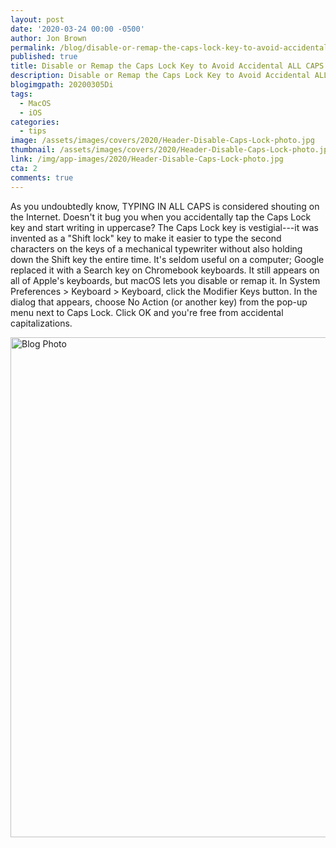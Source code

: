 ```yaml
---
layout: post
date: '2020-03-24 00:00 -0500'
author: Jon Brown
permalink: /blog/disable-or-remap-the-caps-lock-key-to-avoid-accidental-all-caps/
published: true
title: Disable or Remap the Caps Lock Key to Avoid Accidental ALL CAPS
description: Disable or Remap the Caps Lock Key to Avoid Accidental ALL CAPS
blogimgpath: 20200305Di
tags:
  - MacOS
  - iOS
categories:
  - tips
image: /assets/images/covers/2020/Header-Disable-Caps-Lock-photo.jpg
thumbnail: /assets/images/covers/2020/Header-Disable-Caps-Lock-photo.jpg
link: /img/app-images/2020/Header-Disable-Caps-Lock-photo.jpg
cta: 2
comments: true
---
```

As you undoubtedly know, TYPING IN ALL CAPS is considered shouting on
the Internet. Doesn't it bug you when you accidentally tap the Caps Lock
key and start writing in uppercase? The Caps Lock key is vestigial---it
was invented as a "Shift lock" key to make it easier to type the second
characters on the keys of a mechanical typewriter without also holding
down the Shift key the entire time. It's seldom useful on a computer;
Google replaced it with a Search key on Chromebook keyboards. It still
appears on all of Apple's keyboards, but macOS lets you disable or remap
it. In System Preferences \> Keyboard \> Keyboard, click the Modifier
Keys button. In the dialog that appears, choose No Action (or another
key) from the pop-up menu next to Caps Lock. Click OK and you're free
from accidental capitalizations.

<img alt="Blog Photo" src="{{ site.site_cdn }}/assets/images/blog/2020/20200305Di/Disable-Caps-Lock-screenshot.png" class="img-fluid rounded m-2" width="800" />